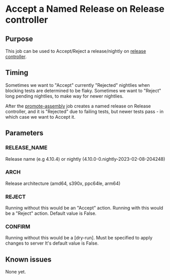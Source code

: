 # Accept a Named Release on Release controller

## Purpose

This job can be used to Accept/Reject a release/nightly on [release controller](https://amd64.ocp.releases.ci.openshift.org/).

## Timing

Sometimes we want to "Accept" currently "Rejected" nightlies when blocking tests are determined to be flaky. Sometimes we want to "Reject" long pending nightlies, to make way for newer nightlies.

After the [promote-assembly](https://github.com/openshift-eng/aos-cd-jobs/tree/master/scheduled-jobs/build/promote-assembly) job creates a named release on Release controller, and it is "Rejected" due to failing tests, but newer tests pass - in which case we want to Accept it. 

## Parameters

### RELEASE_NAME
Release name (e.g 4.10.4) or nightly (4.10.0-0.nightly-2023-02-08-204248)

### ARCH
Release architecture (amd64, s390x, ppc64le, arm64)

### REJECT

Running without this would be an "Accept" action. Running with this would be a "Reject" action.
Default value is False.

### CONFIRM

Running without this would be a [dry-run]. Must be specified to apply changes to server
It's default value is False.

## Known issues

None yet.